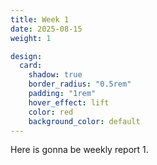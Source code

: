 ```yaml
---
title: Week 1
date: 2025-08-15
weight: 1

design:
  card:
    shadow: true
    border_radius: "0.5rem"
    padding: "1rem"
    hover_effect: lift
    color: red
    background_color: default
---
```


Here is gonna be weekly report 1.
